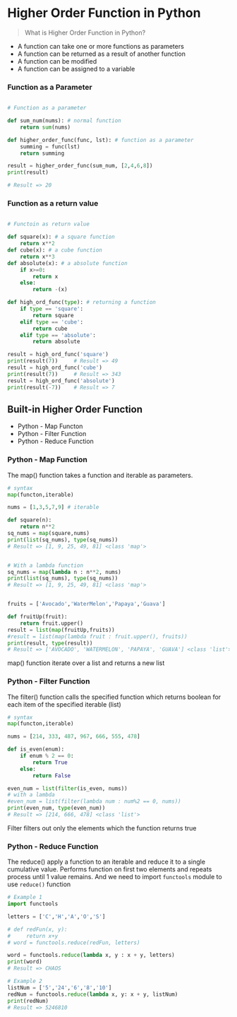 # Higher Order Function in Python
> What is Higher Order Function in Python?
- A function can take one or more functions as parameters
- A function can be returned as a result of another function
- A function can be modified
- A function can be assigned to a variable

### Function as a Parameter

```py

# Function as a parameter

def sum_num(nums): # normal function
    return sum(nums)

def higher_order_func(func, lst): # function as a parameter
    summing = func(lst)
    return summing

result = higher_order_func(sum_num, [2,4,6,8])
print(result)

# Result => 20

```

### Function as a return value

```py

# Functoin as return value

def square(x): # a square function
    return x**2
def cube(x): # a cube function
    return x**3
def absolute(x): # a absolute function
    if x>=0:
        return x
    else:
        return -(x)

def high_ord_func(type): # returning a function
    if type == 'square':
        return square
    elif type == 'cube':
        return cube
    elif type == 'absolute':
        return absolute

result = high_ord_func('square')
print(result(7))     # Result => 49
result = high_ord_func('cube')
print(result(7))     # Result => 343
result = high_ord_func('absolute')
print(result(-7))    # Result => 7
```

## Built-in Higher Order Function
- Python - Map Functon 
- Python - Filter Function
- Python - Reduce Function

### Python - Map Function

The map() function takes a function and iterable as parameters.

```py
# syntax
map(functon,iterable)
```
```py
nums = [1,3,5,7,9] # iterable

def square(n):
    return n**2
sq_nums = map(square,nums)
print(list(sq_nums), type(sq_nums))
# Result => [1, 9, 25, 49, 81] <class 'map'>


# With a lambda function
sq_nums = map(lambda n : n**2, nums)
print(list(sq_nums), type(sq_nums))
# Result => [1, 9, 25, 49, 81] <class 'map'>


fruits = ['Avocado','WaterMelon','Papaya','Guava']

def fruitUp(fruit):
    return fruit.upper()
result = list(map(fruitUp,fruits))
#result = list(map(lambda fruit : fruit.upper(), fruits))
print(result, type(result))
# Result => ['AVOCADO', 'WATERMELON', 'PAPAYA', 'GUAVA'] <class 'list'>
```
map() function iterate over a list and returns a new list

### Python - Filter Function

The filter() function calls the specified function which returns boolean for each item of the specified iterable (list)

```py
# syntax
map(functon,iterable)
```
```py
nums = [214, 333, 487, 967, 666, 555, 478]

def is_even(enum):
    if enum % 2 == 0:
        return True
    else:
        return False

even_num = list(filter(is_even, nums))
# with a lambda
#even_num = list(filter(lambda num : num%2 == 0, nums))
print(even_num, type(even_num))
# Result => [214, 666, 478] <class 'list'>
```

Filter filters out only the elements which the function returns true

### Python - Reduce Function

The reduce() apply a function to an iterable and reduce it to a single cumulative value. Performs function on first two elements and repeats process until 1 value remains. And we need to import `functools` module to use `reduce()` function

```py
# Example 1
import functools

letters = ['C','H','A','O','S']

# def redFun(x, y):
#     return x+y
# word = functools.reduce(redFun, letters)

word = functools.reduce(lambda x, y : x + y, letters)
print(word) 
# Result => CHAOS

```

```py
# Example 2
listNum = ['5','24','6','8','10']
redNum = functools.reduce(lambda x, y: x + y, listNum)
print(redNum)
# Result => 5246810

```
